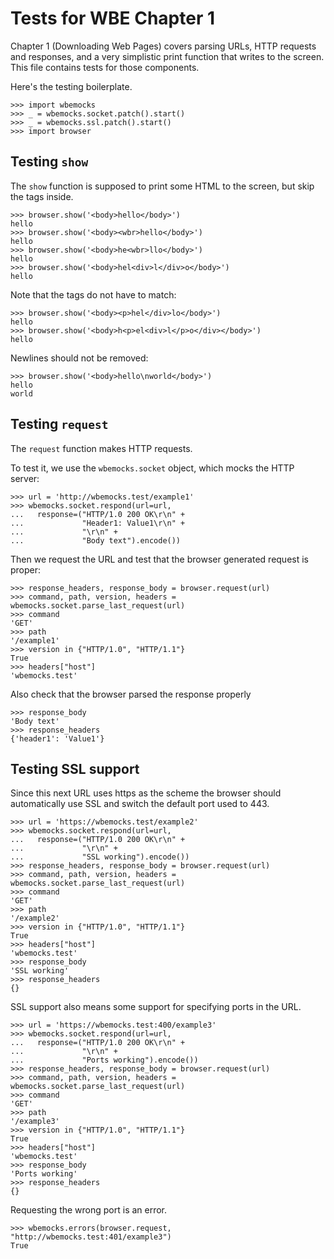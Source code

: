 Tests for WBE Chapter 1
=======================

Chapter 1 (Downloading Web Pages) covers parsing URLs, HTTP requests
and responses, and a very simplistic print function that writes
to the screen. This file contains tests for those components.

Here's the testing boilerplate.

    >>> import wbemocks
    >>> _ = wbemocks.socket.patch().start()
    >>> _ = wbemocks.ssl.patch().start()
    >>> import browser
    

Testing `show`
--------------

The `show` function is supposed to print some HTML to the screen, but
skip the tags inside.

    >>> browser.show('<body>hello</body>')
    hello
    >>> browser.show('<body><wbr>hello</body>')
    hello
    >>> browser.show('<body>he<wbr>llo</body>')
    hello
    >>> browser.show('<body>hel<div>l</div>o</body>')
    hello

Note that the tags do not have to match:

    >>> browser.show('<body><p>hel</div>lo</body>')
    hello
    >>> browser.show('<body>h<p>el<div>l</p>o</div></body>')
    hello
    
Newlines should not be removed:

    >>> browser.show('<body>hello\nworld</body>')
    hello
    world

Testing `request`
-----------------

The `request` function makes HTTP requests.

To test it, we use the `wbemocks.socket` object, which mocks the HTTP server:

    >>> url = 'http://wbemocks.test/example1'
    >>> wbemocks.socket.respond(url=url,
    ...   response=("HTTP/1.0 200 OK\r\n" +
    ...             "Header1: Value1\r\n" + 
    ...             "\r\n" +
    ...             "Body text").encode())

Then we request the URL and test that the browser generated request is proper:

    >>> response_headers, response_body = browser.request(url)
    >>> command, path, version, headers = wbemocks.socket.parse_last_request(url)
    >>> command
    'GET'
    >>> path
    '/example1'
    >>> version in {"HTTP/1.0", "HTTP/1.1"}
    True
    >>> headers["host"]
    'wbemocks.test'
    
Also check that the browser parsed the response properly

    >>> response_body
    'Body text'
    >>> response_headers
    {'header1': 'Value1'}

Testing SSL support
-------------------

Since this next URL uses https as the scheme the browser should automatically use
  SSL and switch the default port used to 443.

    >>> url = 'https://wbemocks.test/example2'
    >>> wbemocks.socket.respond(url=url, 
    ...   response=("HTTP/1.0 200 OK\r\n" +
    ...             "\r\n" +
    ...             "SSL working").encode())
    >>> response_headers, response_body = browser.request(url)
    >>> command, path, version, headers = wbemocks.socket.parse_last_request(url)
    >>> command
    'GET'
    >>> path
    '/example2'
    >>> version in {"HTTP/1.0", "HTTP/1.1"}
    True
    >>> headers["host"]
    'wbemocks.test'
    >>> response_body
    'SSL working'
    >>> response_headers
    {}

SSL support also means some support for specifying ports in the URL.

    >>> url = 'https://wbemocks.test:400/example3'
    >>> wbemocks.socket.respond(url=url, 
    ...   response=("HTTP/1.0 200 OK\r\n" +
    ...             "\r\n" +
    ...             "Ports working").encode())
    >>> response_headers, response_body = browser.request(url)
    >>> command, path, version, headers = wbemocks.socket.parse_last_request(url)
    >>> command
    'GET'
    >>> path
    '/example3'
    >>> version in {"HTTP/1.0", "HTTP/1.1"}
    True
    >>> headers["host"]
    'wbemocks.test'
    >>> response_body
    'Ports working'
    >>> response_headers
    {}


Requesting the wrong port is an error.

    >>> wbemocks.errors(browser.request, "http://wbemocks.test:401/example3")
    True

